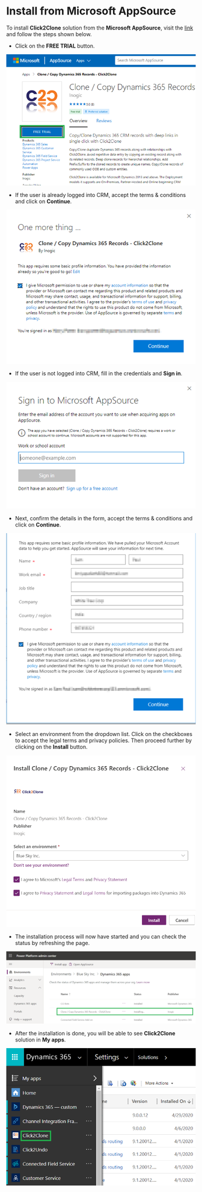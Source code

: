 # Install from Microsoft AppSource

To install **Click2Clone** solution from the **Microsoft AppSource**, visit the [link](https://appsource.microsoft.com/en-us/product/dynamics-365/inogic.d59d49e1-e228-4243-8155-9b937290bcf5) and follow the steps shown below.&#x20;

* Click on the **FREE TRIAL** button.

![](<../../.gitbook/assets/aa (3).png>)

* If the user is already logged into CRM, accept the terms & conditions and click on **Continue**.

![](../../.gitbook/assets/ff.png)

* If the user is not logged into CRM, fill in the credentials and **Sign in**.

![](<../../.gitbook/assets/hh (1).png>)

* Next, confirm the details in the form, accept the terms & conditions and click on **Continue**.

![](<../../.gitbook/assets/SS (3).png>)

* &#x20;Select an environment from the dropdown list. Click on the checkboxes to accept the legal terms and privacy policies. Then proceed further by clicking on the **Install** button.

![](<../../.gitbook/assets/11 (7).png>)

* The installation process will now have started and you can check the status by refreshing the page.

![](<../../.gitbook/assets/22 (3).png>)

* After the installation is done, you will be able to see **Click2Clone** solution in **My apps**.&#x20;

![](<../../.gitbook/assets/gg (1).png>)
